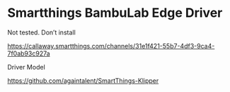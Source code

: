 # Smartthings BambuLab Edge Driver

Not tested. Don’t install

https://callaway.smartthings.com/channels/31e1f421-55b7-4df3-9ca4-7f0ab93c927a

Driver Model

https://github.com/againtalent/SmartThings-Klipper